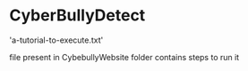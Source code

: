 # CyberBullyDetect

'a-tutorial-to-execute.txt' 

file present in CybebullyWebsite folder contains steps to run it

